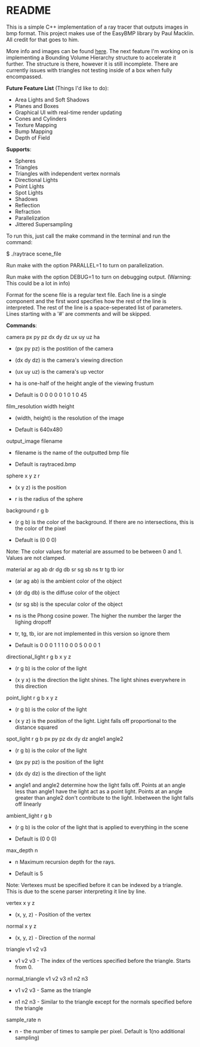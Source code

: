 # README #

This is a simple C++ implementation of a ray tracer that outputs images in bmp format. This project makes use of the EasyBMP library by Paul Macklin. All credit for that goes to him.

More info and images can be found [here](https://sites.google.com/site/alexdahl5607/ray-tracer-pt-2). The next feature I'm working on is implementing a Bounding Volume Hierarchy structure to accelerate it further. The structure is there, however it is still incomplete. There are currently issues with triangles not testing inside of a box when fully encompassed.

**Future Feature List** (Things I'd like to do):

* Area Lights and Soft Shadows
* Planes and Boxes
* Graphical UI with real-time render updating
* Cones and Cylinders
* Texture Mapping
* Bump Mapping
* Depth of Field

**Supports**:

* Spheres
* Triangles
* Triangles with independent vertex normals
* Directional Lights
* Point Lights
* Spot Lights
* Shadows
* Reflection
* Refraction
* Parallelization
* Jittered Supersampling

To run this, just call the make command in the terminal and run the command:

$ ./raytrace scene_file

Run make with the option PARALLEL=1 to turn on parallelization.

Run make with the option DEBUG=1 to turn on debugging output. (Warning: This could be a lot in info)


Format for the scene file is a regular text file. Each line is a single component and the first word specifies how the rest of the line is interpreted. The rest of the line is a space-seperated list of parameters. Lines starting with a '#' are comments and will be skipped. 

**Commands**:

camera px py pz dx dy dz ux uy uz ha
 
* (px py pz) is the postition of the camera
 
* (dx dy dz) is the camera's viewing direction
 
* (ux uy uz) is the camera's up vector
 
* ha is one-half of the height angle of the viewing frustum
    
* Default is 0 0 0 0 0 1 0 1 0 45

film_resolution width height
 
* (width, height) is the resolution of the image
    
* Default is 640x480

output_image filename
 
* filename is the name of the outputted bmp file

* Default is raytraced.bmp

sphere x y z r
 
* (x y z) is the position
 
* r is the radius of the sphere

background r g b
 
* (r g b) is the color of the background. If there are no intersections, this is the color of the pixel
    
* Default is (0 0 0)

Note: The color values for material are assumed to be between 0 and 1. Values are not clamped.

material ar ag ab dr dg db sr sg sb ns tr tg tb ior
 
* (ar ag ab) is the ambient color of the object
 
* (dr dg db) is the diffuse color of the object
 
* (sr sg sb) is the specular color of the object
 
* ns is the Phong cosine power. The higher the number the larger the lighing dropoff
 
* tr, tg, tb, ior are not implemented in this version so ignore them
    
* Default is 0 0 0 1 1 1 0 0 0 5 0 0 0 1

directional_light r g b x y z
 
* (r g b) is the color of the light
 
* (x y x) is the direction the light shines. The light shines everywhere in this direction

point_light r g b x y z
 
* (r g b) is the color of the light
 
* (x y z) is the position of the light. Light falls off proportional to the distance squared

spot_light r g b px py pz dx dy dz angle1 angle2
 
* (r g b) is the color of the light
 
* (px py pz) is the position of the light
 
* (dx dy dz) is the direction of the light
 
* angle1 and angle2 determine how the light falls off. Points at an angle less than angle1 have the light act as a point light. Points 
at an angle greater than angle2 don't contribute to the light. Inbetween the light falls off linearly

ambient_light r g b
 
* (r g b) is the color of the light that is applied to everything in the scene
    
* Default is (0 0 0)

max_depth n
 
* n Maximum recursion depth for the rays.
    
* Default is 5

Note: Vertexes must be specified before it can be indexed by a triangle. This is due to the scene parser interpreting it line by line.

vertex x y z
 
* (x, y, z) - Position of the vertex

normal x y z
 
* (x, y, z) - Direction of the normal

triangle v1 v2 v3
 
* v1 v2 v3 - The index of the vertices specified before the triangle. Starts from 0.

normal_triangle v1 v2 v3 n1 n2 n3
 
* v1 v2 v3 - Same as the triangle
 
* n1 n2 n3 - Similar to the triangle except for the normals specified before the triangle

sample_rate n
 
* n - the number of times to sample per pixel. Default is 1(no additional sampling)